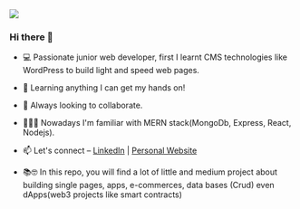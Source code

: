 <img src="https://i.pinimg.com/474x/f6/be/fe/f6befeccddb6f1134f70268060e396c4--work-hard-to-work.jpg">

### Hi there 👋


- 💻 Passionate junior web developer, first I learnt CMS technologies like WordPress to build light and speed web pages.
- 🌱 Learning anything I can get my hands on!
- 👯 Always looking to collaborate.
- 👨🏻‍💻 Nowadays I'm familiar with MERN stack(MongoDb, Express, React, Nodejs). 
- 📫 Let's connect – [LinkedIn](https://www.linkedin.com/in/jesus-garcia-sanchis-72b884136/) | [Personal Website](https://xusdeveloper.com/)

- 📚🤓 In this repo, you will find a lot of little and medium project about building single pages, apps, e-commerces, data bases (Crud) even dApps(web3 projects like smart contracts)


    
      

